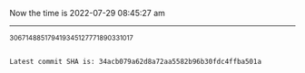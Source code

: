 Now the time is 2022-07-29 08:45:27 am

---

<small>306714885179419345127771890331017</small>

```txt

Latest commit SHA is: 34acb079a62d8a72aa5582b96b30fdc4ffba501a
```
